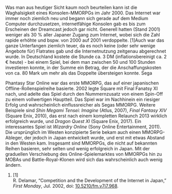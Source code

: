 <!-- wp:paragraph -->
<p>Was man aus heutiger Sicht kaum noch beurteilen kann ist die Waghalsigkeit eines Konsolen-MMORPGs im Jahr 2000. Das Internet war immer noch ziemlich neu und begann sich gerade auf dem Medium Computer durchzusetzen, internetfähige Konsolen gab es bis zum Erscheinen der Dreamcast jedoch gar nicht. Generell hatten (Stand 2001) weniger als 30 % aller Japaner Zugang zum Internet,  wobei sich die Zahl rapide erhöhte und bspw. von 2000 auf 2001 verdoppelte. <span id="7f7e0fa8-5cf8-479d-9f6a-6dab290376cc" data-items="[&quot;1723419789&quot;]" class="abt-citation" contenteditable="false">​[1]​</span>Auch war das ganze Unterfangen ziemlich teuer, da es noch keine (oder sehr wenige Angebote für) Flatrates gab und die Internetnutzung zeitgenau abgerechnet wurde. In Deutschland kostete die Stunde ca. 3 DM (inflationsbereinigt ca. 2 € heute) - bei einem Spiel, bei dem man zwischen 50 und 100 Stunden investieren konnte, in der Summe ein Betrag, der die Anschaffungskosten von ca. 80 Mark um mehr als das Doppelte übersteigen konnte. Sega </p>
<!-- /wp:paragraph -->

<!-- wp:paragraph -->
<p>Phantasy Star Online war das erste MMORPG, das auf einer japanischen Offline-Rollenspielreihe basierte. 2002 legte Square mit Final Fanatsy XI nach, und adelte das Spiel durch den Nummernzusatz von einem Spin-Off zu einem vollwertigen Hauptteil. Das Spiel war im Nachhinein ein riesiger Erfolg und wahrscheinlich einflussreicher als Segas MMORPG. Weitere Beispiele sind <em>Shin Megami Tensei: Imagine</em> (Atlus, 2007), <em>Final Fantasy XIV</em> (Square Enix, 2010), das erst nach einem kompletten Relaunch 2013 wirklich erfolgreich wurde, und <em>Dragon Quest XI</em> (Square Enix, 2017). Ein interessantes Spiel ist <em>Wizardry Online</em> (Sony Online Entertainment, 2011). Die ursprünglich im Westen konzipierte Serie bekam auch einen MMORPG-Ableger, der jedoch in Japan entwickelt wurde, und erst mit etwas Abstand in den Westen kam. Insgesamt sind MMORPGs, die nicht auf bekannten Reihen basieren, sehr selten und wenig erfolgreich in Japan. Mit der graduellen Verschiebung des Online-Spielemarktes von MMORPGs hin zu MOBAs und Battle-Royal-Klonen wird sich das wahrscheinlich auch wenig ändern.</p>
<!-- /wp:paragraph -->

<!-- wp:abt/bibliography -->
<section aria-label="Literaturliste" class="wp-block-abt-bibliography abt-bibliography" role="region"><ol class="abt-bibliography__body" data-maxoffset="3" data-linespacing="1" data-second-field-align="flush"><li id="1723419789">  <div class="csl-entry">
    <div class="csl-left-margin">[1]</div><div class="csl-right-inline">R. Delamar, “Competition and the Development of the Internet in Japan,” <i>First Monday</i>, Jul. 2002, doi: <a href="https://doi.org/10.5210/fm.v7i7.968">10.5210/fm.v7i7.968</a>.</div>
  </div>
</li></ol></section>
<!-- /wp:abt/bibliography -->
